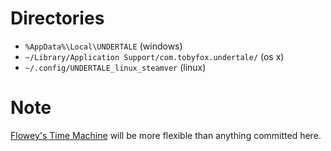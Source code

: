 # Directories
* `%AppData%\Local\UNDERTALE` (windows)
* `~/Library/Application Support/com.tobyfox.undertale/` (os x)
* `~/.config/UNDERTALE_linux_steamver` (linux)

# Note
[Flowey's Time Machine](https://crumblingstatue.github.io/FloweysTimeMachine/)
will be more flexible than anything committed here.
